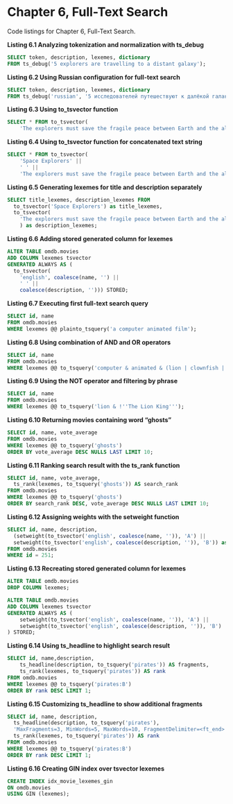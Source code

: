 # Chapter 6, Full-Text Search

Code listings for Chapter 6, Full-Text Search.

**Listing 6.1 Analyzing tokenization and normalization with ts_debug**
```sql
SELECT token, description, lexemes, dictionary
FROM ts_debug('5 explorers are travelling to a distant galaxy');
```

**Listing 6.2 Using Russian configuration for full-text search**
```sql
SELECT token, description, lexemes, dictionary
FROM ts_debug('russian', '5 исследователей путешествуют к далёкой галактике.');
```

**Listing 6.3 Using to_tsvector function**
```sql
SELECT * FROM to_tsvector(
    'The explorers must save the fragile peace between Earth and the aliens.');
```

**Listing 6.4 Using to_tsvector function for concatenated text string**
```sql
SELECT * FROM to_tsvector(
    'Space Explorers' ||
    ' ' ||
    'The explorers must save the fragile peace between Earth and the aliens.');
```

**Listing 6.5 Generating lexemes for title and description separately**
```sql
SELECT title_lexemes, description_lexemes FROM 
  to_tsvector('Space Explorers') as title_lexemes,
  to_tsvector(
    'The explorers must save the fragile peace between Earth and the aliens.'
    ) as description_lexemes;
```

**Listing 6.6 Adding stored generated column for lexemes**
```sql
ALTER TABLE omdb.movies
ADD COLUMN lexemes tsvector 
GENERATED ALWAYS AS (
  to_tsvector(
    'english', coalesce(name, '') || 
    ' ' || 
    coalesce(description, ''))) STORED;
```

**Listing 6.7 Executing first full-text search query**
```sql
SELECT id, name 
FROM omdb.movies
WHERE lexemes @@ plainto_tsquery('a computer animated film');
```

**Listing 6.8 Using combination of AND and OR operators**
```sql
SELECT id, name 
FROM omdb.movies
WHERE lexemes @@ to_tsquery('computer & animated & (lion | clownfish | donkey)');
```

**Listing 6.9 Using the NOT operator and filtering by phrase**
```sql
SELECT id, name 
FROM omdb.movies
WHERE lexemes @@ to_tsquery('lion & !''The Lion King''');
```

**Listing 6.10 Returning movies containing word “ghosts”**
```sql
SELECT id, name, vote_average
FROM omdb.movies
WHERE lexemes @@ to_tsquery('ghosts')
ORDER BY vote_average DESC NULLS LAST LIMIT 10;
```

**Listing 6.11 Ranking search result with the ts_rank function**
```sql
SELECT id, name, vote_average, 
  ts_rank(lexemes, to_tsquery('ghosts')) AS search_rank
FROM omdb.movies
WHERE lexemes @@ to_tsquery('ghosts')
ORDER BY search_rank DESC, vote_average DESC NULLS LAST LIMIT 10;
```

**Listing 6.12 Assigning weights with the setweight function**
```sql
SELECT id, name, description,
  (setweight(to_tsvector('english', coalesce(name, '')), 'A') || 
  setweight(to_tsvector('english', coalesce(description, '')), 'B')) as lexemes_with_weight
FROM omdb.movies
WHERE id = 251;
```

**Listing 6.13 Recreating stored generated column for lexemes**
```sql
ALTER TABLE omdb.movies
DROP COLUMN lexemes;

ALTER TABLE omdb.movies
ADD COLUMN lexemes tsvector 
GENERATED ALWAYS AS (
    setweight(to_tsvector('english', coalesce(name, '')), 'A') || 
    setweight(to_tsvector('english', coalesce(description, '')), 'B')
) STORED;
```

**Listing 6.14 Using ts_headline to highlight search result**
```sql
SELECT id, name,description,
    ts_headline(description, to_tsquery('pirates')) AS fragments,
    ts_rank(lexemes, to_tsquery('pirates')) AS rank
FROM omdb.movies
WHERE lexemes @@ to_tsquery('pirates:B')
ORDER BY rank DESC LIMIT 1;
```

**Listing 6.15 Customizing ts_headline to show additional fragments**
```sql
SELECT id, name, description,
  ts_headline(description, to_tsquery('pirates'),
  'MaxFragments=3, MinWords=5, MaxWords=10, FragmentDelimiter=<ft_end>') AS fragments,
  ts_rank(lexemes, to_tsquery('pirates')) AS rank
FROM omdb.movies
WHERE lexemes @@ to_tsquery('pirates:B')
ORDER BY rank DESC LIMIT 1;
```

**Listing 6.16 Creating GIN index over tsvector lexemes**
```sql 
CREATE INDEX idx_movie_lexemes_gin 
ON omdb.movies 
USING GIN (lexemes);
```








